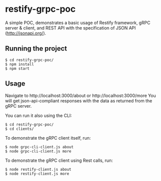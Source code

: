 # restify-grpc-poc
A simple POC, demonstrates a basic usage of Restify framework,
gRPC server & client, and REST API with the specification of JSON API (http://jsonapi.org/).

## Running the project
```console
$ cd restify-grpc-poc/
$ npm install
$ npm start
```
## Usage
Navigate to http://localhost:3000/about or http://localhost:3000/more
You will get json-api-compliant responses with the data as returned from the gRPC server.

You can run it also using the CLI:
```console
$ cd restify-grpc-poc/
$ cd clients/
```
To demonstrate the gRPC client itself, run:
```console
$ node grpc-cli-client.js about
$ node grpc-cli-client.js more
```
To demonstrate the gRPC client using Rest calls, run:
```console
$ node restify-client.js about
$ node restify-client.js more
```